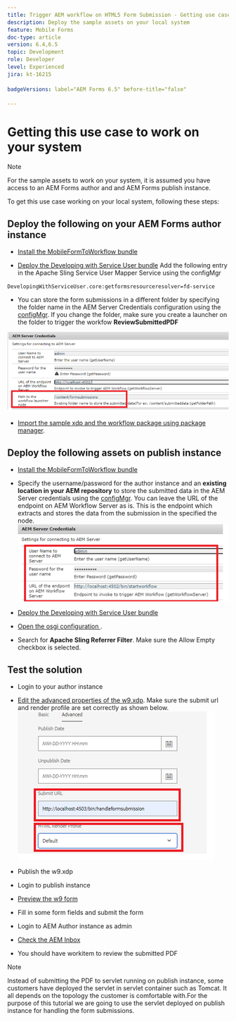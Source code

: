 ```yaml
---
title: Trigger AEM workflow on HTML5 Form Submission - Getting use case to work
description: Deploy the sample assets on your local system
feature: Mobile Forms
doc-type: article
version: 6.4,6.5
topic: Development
role: Developer
level: Experienced
jira: kt-16215

badgeVersions: label="AEM Forms 6.5" before-title="false"

---
```

# Getting this use case to work on your system

>[!NOTE]
>
>For the sample assets to work on your system, it is assumed you have access to an AEM Forms author and and AEM Forms publish instance.

To get this use case working on your local system, following these steps:

## Deploy the following on your AEM Forms author instance

* [Install the MobileFormToWorkflow bundle](assets/MobileFormToWorkflow.core-1.0.0-SNAPSHOT.jar)

* [Deploy the Developing with Service User bundle](https://experienceleague.adobe.com/docs/experience-manager-learn/assets/developingwithserviceuser.zip?lang=en)
Add the following entry in the Apache Sling Service User Mapper Service using the configMgr

```
DevelopingWithServiceUser.core:getformsresourceresolver=fd-service
```

* You can store the form submissions in a different folder by specifying the folder name in the AEM Server Credentials configuration using the [configMgr](http://localhost:4502/system/console/configMg). If you change the folder, make sure you create a launcher on the folder to trigger the workfow **ReviewSubmittedPDF**

![config-author](assets/author-config.png
)
* [Import the sample xdp and the workflow package using package manager](assets/xdp-form-and-workflow.zip).


## Deploy the following assets on publish instance

* [Install the MobileFormToWorkflow bundle](assets/MobileFormToWorkflow.core-1.0.0-SNAPSHOT.jar)

* Specify the username/password for the author instance and an **existing location in your AEM repository** to store the submitted data in the AEM Server credentials using the [configMgr](http://localhost:4503/system/console/configMgr). You can leave the URL of the endpoint on AEM Workflow Server as is. This is the endpoint which extracts and stores the data from the submission in the specified the node.
![publish-config](assets/publish-config.png)

* [Deploy the Developing with Service User bundle](https://experienceleague.adobe.com/docs/experience-manager-learn/assets/developingwithserviceuser.zip?lang=en)
* [Open the osgi configuration ](http://localhost:4503/system/console/configMgr).
* Search for  **Apache Sling Referrer Filter**. Make sure the Allow Empty checkbox is selected.


## Test the solution

* Login to your author instance
* [Edit the advanced properties of the w9.xdp](http://localhost:4502/libs/fd/fm/gui/content/forms/formmetadataeditor.html/content/dam/formsanddocuments/w9.xdp). Make sure the submit url and render profile are set correctly as shown below.
![xdp-advanced-properties](assets/mobile-form-properties.png)

* Publish the w9.xdp
* Login to publish instance
* [Preview the w9 form](http://localhost:4503/content/dam/formsanddocuments/w9.xdp/jcr:content)
* Fill in some form fields and submit the form
* Login to AEM Author instance as admin
* [Check the AEM Inbox](http://localhost:4502/aem/inbox)
* You should have workitem to review the submitted PDF

>[!NOTE]
>
>Instead of submitting the PDF to servlet running on publish instance, some customers have deployed the servlet in servlet container such as Tomcat. It all depends on the topology the customer is comfortable with.For the purpose of this tutorial we are going to use the servlet deployed on publish instance for handling the form submissions.
